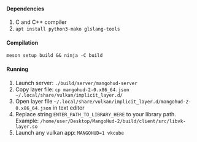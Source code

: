 #### Dependencies
1. C and C++ compiler
2. `apt install python3-mako glslang-tools`

#### Compilation

`meson setup build && ninja -C build`

#### Running
1. Launch server: `./build/server/mangohud-server`
2. Copy layer file: `cp mangohud-2-0.x86_64.json ~/.local/share/vulkan/implicit_layer.d/`
3. Open layer file `~/.local/share/vulkan/implicit_layer.d/mangohud-2-0.x86_64.json` in text editor
4. Replace string `ENTER_PATH_TO_LIBRARY_HERE` to your library path. Example: `/home/user/Desktop/MangoHud-2/build/client/src/libvk-layer.so`
5. Launch any vulkan app: `MANGOHUD=1 vkcube`
